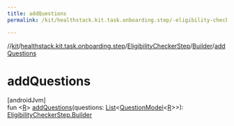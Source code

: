 ```yaml
---
title: addQuestions
permalink: /kit/healthstack.kit.task.onboarding.step/-eligibility-checker-step/-builder/add-questions.html

---
```

//[kit](/kit.html)/[healthstack.kit.task.onboarding.step](../../index.html)/[EligibilityCheckerStep](../index.html)/[Builder](index.html)/[addQuestions](add-questions.html)



# addQuestions



[androidJvm]\
fun &lt;[R](add-questions.html)&gt; [addQuestions](add-questions.html)(questions: [List](https://kotlinlang.org/api/latest/jvm/stdlib/kotlin.collections/-list/index.html)&lt;[QuestionModel](../../../healthstack.kit.task.survey.question.model/-question-model/index.html)&lt;[R](add-questions.html)&gt;&gt;): [EligibilityCheckerStep.Builder](index.html)




